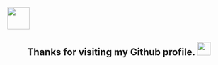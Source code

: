 <img src="https://media.giphy.com/media/tPjlmJzj9Z99vwF5dV/giphy.gif" width="50"/> 
<div id="badges">
  <a href="https://komarev.com/ghpvc/?username=BlackPandalancer">
    <img src="https://komarev.com/ghpvc/?username=your-github-username&style=flat-square&color=blue" alt=""/>
  </a>
</div>


<h2 align="center">
        Thanks for visiting my Github profile. <img src="https://media.giphy.com/media/hvRJCLFzcasrR4ia7z/giphy.gif" width="30px"/>
</h2>


